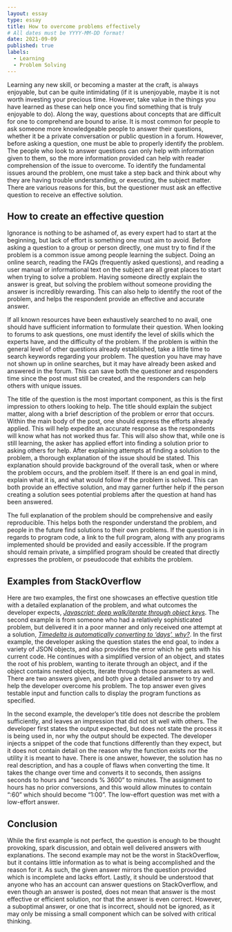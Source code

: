 ```yaml
---
layout: essay
type: essay
title: How to overcome problems effectively
# All dates must be YYYY-MM-DD format!
date: 2021-09-09
published: true
labels:
  - Learning
  - Problem Solving
---
```


Learning any new skill, or becoming a master at the craft, is always enjoyable, but can be quite intimidating (if it is unenjoyable, maybe it is not worth investing your precious time. However, take value in the things you have learned as these can help once you find something that is truly enjoyable to do). Along the way, questions about concepts that are difficult for one to comprehend are bound to arise. It is most common for people to ask someone more knowledgeable people to answer their questions, whether it be a private conversation or public question in a forum. However, before asking a question, one must be able to properly identify the problem. The people who look to answer questions can only help with information given to them, so the more information provided can help with reader comprehension of the issue to overcome. To identify the fundamental issues around the problem, one must take a step back and think about why they are having trouble understanding, or executing, the subject matter. There are various reasons for this, but the questioner must ask an effective question to receive an effective solution.

## How to create an effective question

Ignorance is nothing to be ashamed of, as every expert had to start at the beginning, but lack of effort is something one must aim to avoid. Before asking a question to a group or person directly, one must try to find if the problem is a common issue among people learning the subject. Doing an online search, reading the FAQs (frequently asked questions), and reading a user manual or informational text on the subject are all great places to start when trying to solve a problem. Having someone directly explain the answer is great, but solving the problem without someone providing the answer is incredibly rewarding. This can also help to identify the root of the problem, and helps the respondent provide an effective and accurate answer.

If all known resources have been exhaustively searched to no avail, one should have sufficient information to formulate their question. When looking to forums to ask questions, one must identify the level of skills which the experts have, and the difficulty of the problem. If the problem is within the general level of other questions already established, take a little time to search keywords regarding your problem. The question you have may have not shown up in online searches, but it may have already been asked and answered in the forum. This can save both the questioner and responders time since the post must still be created, and the responders can help others with unique issues.

The title of the question is the most important component, as this is the first impression to others looking to help. The title should explain the subject matter, along with a brief description of the problem or error that occurs. Within the main body of the post, one should express the efforts already applied. This will help expedite an accurate response as the respondents will know what has not worked thus far. This will also show that, while one is still learning, the asker has applied effort into finding a solution prior to asking others for help. After explaining attempts at finding a solution to the problem, a thorough explanation of the issue should be stated. This explanation should provide background of the overall task, when or where the problem occurs, and the problem itself. If there is an end goal in mind, explain what it is, and what would follow if the problem is solved. This can both provide an effective solution, and may garner further help if the person creating a solution sees potential problems after the question at hand has been answered.

The full explanation of the problem should be comprehensive and easily reproducible. This helps both the responder understand the problem, and people in the future find solutions to their own problems. If the question is in regards to program code, a link to the full program, along with any programs implemented should be provided and easily accessible. If the program should remain private, a simplified program should be created that directly expresses the problem, or pseudocode that exhibits the problem.

## Examples from StackOverflow

Here are two examples, the first one showcases an effective question title with a detailed explanation of the problem, and what outcomes the developer expects, <a href="https://stackoverflow.com/questions/48632669/javascript-deep-walk-iterate-through-object-keys" rel="noopener noreferrence">*Javascript: deep walk/iterate through object keys*</a>. The second example is from someone who had a relatively sophisticated problem, but delivered it in a poor manner and only received one attempt at a solution, <a href="https://stackoverflow.com/questions/69113520/timedelta-is-automatically-converting-to-days-why" rel="noopener noreferrence">*Timedelta is automatically converting to ‘days’, why?*</a>. In the first example, the developer asking the question states the end goal, to index a variety of JSON objects, and also provides the error which he gets with his current code. He continues with a simplified version of an object, and states the root of his problem, wanting to iterate through an object, and if the object contains nested objects, iterate through those parameters as well. There are two answers given, and both give a detailed answer to try and help the developer overcome his problem. The top answer even gives testable input and function calls to display the program functions as specified.

In the second example, the developer’s title does not describe the problem sufficiently, and leaves an impression that did not sit well with others. The developer first states the output expected, but does not state the process it is being used in, nor why the output should be expected. The developer injects a snippet of the code that functions differently than they expect, but it does not contain detail on the reason why the function exists nor the utility it is meant to have. There is one answer, however, the solution has no real description, and has a couple of flaws when converting the time. It takes the change over time and converts it to seconds, then assigns seconds to hours and “seconds % 3600” to minutes. The assignment to hours has no prior conversions, and this would allow minutes to contain “:60” which should become “1:00”. The low-effort question was met with a low-effort answer.

## Conclusion

While the first example is not perfect, the question is enough to be thought provoking, spark discussion, and obtain well delivered answers with explanations. The second example may not be the worst in StackOverflow, but it contains little information as to what is being accomplished and the reason for it. As such, the given answer mirrors the question provided which is incomplete and lacks effort. Lastly, it should be understood that anyone who has an account can answer questions on StackOverflow, and even though an answer is posted, does not mean that answer is the most effective or efficient solution, nor that the answer is even correct. However, a suboptimal answer, or one that is incorrect, should not be ignored, as it may only be missing a small component which can be solved with critical thinking.
